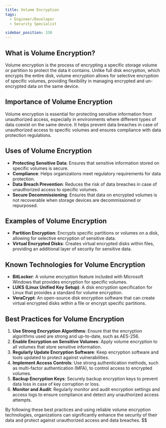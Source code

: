 ```yaml
---
title: Volume Encryption
tags:
  - Engineer/Developer
  - Security Specialist

sidebar_position: 330
---
```


## What is Volume Encryption?
Volume encryption is the process of encrypting a specific storage volume or partition to protect the data it contains. Unlike full disk encryption, which encrypts the entire disk, volume encryption allows for selective encryption of specific volumes, providing flexibility in managing encrypted and un-encrypted data on the same device.

## Importance of Volume Encryption
Volume encryption is essential for protecting sensitive information from unauthorized access, especially in environments where different types of data coexist on the same device. It helps prevent data breaches in case of unauthorized access to specific volumes and ensures compliance with data protection regulations.

## Uses of Volume Encryption
- **Protecting Sensitive Data**: Ensures that sensitive information stored on specific volumes is secure.
- **Compliance**: Helps organizations meet regulatory requirements for data protection.
- **Data Breach Prevention**: Reduces the risk of data breaches in case of unauthorized access to specific volumes.
- **Secure Decommissioning**: Ensures that data on encrypted volumes is not recoverable when storage devices are decommissioned or repurposed.

## Examples of Volume Encryption
- **Partition Encryption**: Encrypts specific partitions or volumes on a disk, allowing for selective encryption of sensitive data.
- **Virtual Encrypted Disks**: Creates virtual encrypted disks within files, providing an additional layer of security for sensitive data.

## Known Technologies for Volume Encryption
- **BitLocker**: A volume encryption feature included with Microsoft Windows that provides encryption for specific volumes.
- **LUKS (Linux Unified Key Setup)**: A disk encryption specification for Linux that provides a standard for volume encryption.
- **VeraCrypt**: An open-source disk encryption software that can create virtual encrypted disks within a file or encrypt specific partitions.

## Best Practices for Volume Encryption
1. **Use Strong Encryption Algorithms**: Ensure that the encryption algorithms used are strong and up-to-date, such as AES-256.
2. **Enable Encryption on Sensitive Volumes**: Apply volume encryption to all volumes that store sensitive information.
3. **Regularly Update Encryption Software**: Keep encryption software and tools updated to protect against vulnerabilities.
4. **Implement Access Controls**: Use strong authentication methods, such as multi-factor authentication (MFA), to control access to encrypted volumes.
5. **Backup Encryption Keys**: Securely backup encryption keys to prevent data loss in case of key corruption or loss.
6. **Monitor and Audit**: Regularly monitor and audit encryption settings and access logs to ensure compliance and detect any unauthorized access attempts.

By following these best practices and using reliable volume encryption technologies, organizations can significantly enhance the security of their data and protect against unauthorized access and data breaches.
$$
